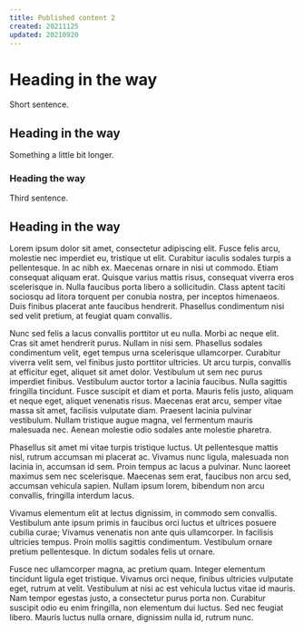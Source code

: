 ```yaml
---
title: Published content 2
created: 20211125
updated: 20210920
---
```


# Heading in the way

Short sentence.

## Heading in the way

Something a little bit longer.

### Heading the way

Third sentence.

## Heading in the way

Lorem ipsum dolor sit amet, consectetur adipiscing elit. Fusce felis arcu, molestie nec imperdiet eu, tristique ut elit. Curabitur iaculis sodales turpis a pellentesque. In ac nibh ex. Maecenas ornare in nisi ut commodo. Etiam consequat aliquam erat. Quisque varius mattis risus, consequat viverra eros scelerisque in. Nulla faucibus porta libero a sollicitudin. Class aptent taciti sociosqu ad litora torquent per conubia nostra, per inceptos himenaeos. Duis finibus placerat ante faucibus hendrerit. Phasellus condimentum nisi sed velit pretium, at feugiat quam convallis.

Nunc sed felis a lacus convallis porttitor ut eu nulla. Morbi ac neque elit. Cras sit amet hendrerit purus. Nullam in nisi sem. Phasellus sodales condimentum velit, eget tempus urna scelerisque ullamcorper. Curabitur viverra velit sem, vel finibus justo porttitor ultricies. Ut arcu turpis, convallis at efficitur eget, aliquet sit amet dolor. Vestibulum ut sem nec purus imperdiet finibus. Vestibulum auctor tortor a lacinia faucibus. Nulla sagittis fringilla tincidunt. Fusce suscipit et diam et porta. Mauris felis justo, aliquam et neque eget, aliquet venenatis risus. Maecenas erat arcu, semper vitae massa sit amet, facilisis vulputate diam. Praesent lacinia pulvinar vestibulum. Nullam tristique augue magna, vel fermentum mauris malesuada nec. Aenean molestie odio sodales ante molestie pharetra.

Phasellus sit amet mi vitae turpis tristique luctus. Ut pellentesque mattis nisl, rutrum accumsan mi placerat ac. Vivamus nunc ligula, malesuada non lacinia in, accumsan id sem. Proin tempus ac lacus a pulvinar. Nunc laoreet maximus sem nec scelerisque. Maecenas sem erat, faucibus non arcu sed, accumsan vehicula sapien. Nullam ipsum lorem, bibendum non arcu convallis, fringilla interdum lacus.

Vivamus elementum elit at lectus dignissim, in commodo sem convallis. Vestibulum ante ipsum primis in faucibus orci luctus et ultrices posuere cubilia curae; Vivamus venenatis non ante quis ullamcorper. In facilisis ultricies tempus. Proin mollis sagittis condimentum. Vestibulum ornare pretium pellentesque. In dictum sodales felis ut ornare.

Fusce nec ullamcorper magna, ac pretium quam. Integer elementum tincidunt ligula eget tristique. Vivamus orci neque, finibus ultricies vulputate eget, rutrum at velit. Vestibulum at nisi ac est vehicula luctus vitae id mauris. Nam tempor egestas justo, a consectetur purus porta non. Curabitur suscipit odio eu enim fringilla, non elementum dui luctus. Sed nec feugiat libero. Mauris luctus nulla ornare, dignissim nulla id, rutrum nunc.
